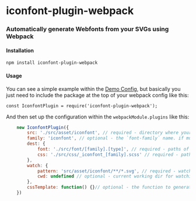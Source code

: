 # iconfont-plugin-webpack

### Automatically generate Webfonts from your SVGs using Webpack

#### Installation

`npm install iconfont-plugin-webpack`


#### Usage

You can see a simple example within the [Demo Config](webpack.config.js), but basically you just need to include the package at the top of your webpack config like this:

`const IconfontPlugin = require('iconfont-plugin-webpack');`

And then set up the configuration within the `webpackModule.plugins` like this:

```js
	new IconfontPlugin({
		src: './src/asset/iconfont', // required - directory where your .svg files are located
		family: 'iconfont', // optional - the `font-family` name. if multiple iconfonts are generated, the dir names will be used.
		dest: {
			font: './src/font/[family].[type]', // required - paths of generated font files
			css: './src/css/_iconfont_[family].scss' // required - paths of generated css files
		},
		watch: {
			pattern: 'src/asset/iconfont/**/*.svg', // required - watch these files to reload
			cwd: undefined // optional - current working dir for watching
		},
		cssTemplate: function() {}// optional - the function to generate css contents
	})
```
	